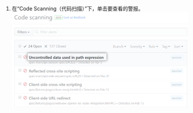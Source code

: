 1. 在“Code Scanning（代码扫描）”下，单击要查看的警报。 ![来自 {{ site.data.variables.product.prodname_code_scanning }} 的警报列表](/assets/images/help/repository/code-scanning-click-alert.png)
